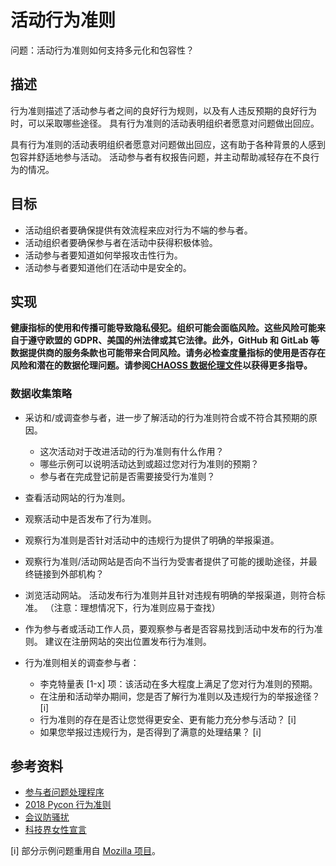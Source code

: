 #  活动行为准则

问题：活动行为准则如何支持多元化和包容性？

## 描述
行为准则描述了活动参与者之间的良好行为规则，以及有人违反预期的良好行为时，可以采取哪些途径。 具有行为准则的活动表明组织者愿意对问题做出回应。

具有行为准则的活动表明组织者愿意对问题做出回应，这有助于各种背景的人感到包容并舒适地参与活动。 活动参与者有权报告问题，并主动帮助减轻存在不良行为的情况。

## 目标
- 活动组织者要确保提供有效流程来应对行为不端的参与者。
- 活动组织者要确保参与者在活动中获得积极体验。
- 活动参与者要知道如何举报攻击性行为。
- 活动参与者要知道他们在活动中是安全的。

## 实现

__健康指标的使用和传播可能导致隐私侵犯。组织可能会面临风险。这些风险可能来自于遵守欧盟的 GDPR、美国的州法律或其它法律。此外，GitHub 和 GitLab 等数据提供商的服务条款也可能带来合同风险。请务必检查度量指标的使用是否存在风险和潜在的数据伦理问题。请参阅[CHAOSS 数据伦理文件](https://github.com/chaoss/metrics/tree/main/resources)以获得更多指导。__

### 数据收集策略

- 采访和/或调查参与者，进一步了解活动的行为准则符合或不符合其预期的原因。
  * 这次活动对于改进活动的行为准则有什么作用？
  * 哪些示例可以说明活动达到或超过您对行为准则的预期？
  * 参与者在完成登记前是否需要接受行为准则？

- 查看活动网站的行为准则。

- 观察活动中是否发布了行为准则。

- 观察行为准则是否针对活动中的违规行为提供了明确的举报渠道。

- 观察行为准则/活动网站是否向不当行为受害者提供了可能的援助途径，并最终链接到外部机构？

- 浏览活动网站。 活动发布行为准则并且针对违规有明确的举报渠道，则符合标准。 （注意：理想情况下，行为准则应易于查找）

- 作为参与者或活动工作人员，要观察参与者是否容易找到活动中发布的行为准则。 建议在注册网站的突出位置发布行为准则。

- 行为准则相关的调查参与者：
  * 李克特量表 [1-x] 项：该活动在多大程度上满足了您对行为准则的预期。
  * 在注册和活动举办期间，您是否了解行为准则以及违规行为的举报途径？ [i]
  * 行为准则的存在是否让您觉得更安全、更有能力充分参与活动？ [i]
  * 如果您举报过违规行为，是否得到了满意的处理结果？ [i]

## 参考资料
- [参与者问题处理程序](https://github.com/python/pycon-code-of-conduct/blob/master/Attendee%20Procedure%20for%20incident%20handling.md)
- [2018 Pycon 行为准则](https://pycon.blogspot.com/2018/04/code-of-conduct-updates-for-pycon-2018.html)
- [会议防骚扰](https://geekfeminism.wikia.org/wiki/Conference_anti-harassment)
- [科技界女性宣言](https://manifestedesfemmesentech.com/en/code-of-conduct-template)

[i] 部分示例问题重用自 [Mozilla 项目](https://github.com/mozilla/diversity/blob/master/data-metrics/surveys/en/cpg-follow-up.md)。

